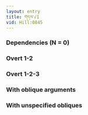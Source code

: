 ```yaml
---
layout: entry
title: གདལ་√1
vid: Hill:0845
---
```

### Dependencies (N = 0)


### Overt 1-2


### Overt 1-2-3


### With oblique arguments


### With unspecified obliques
